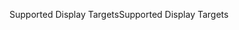 <span data-ttu-id="fec32-101">Supported Display Targets</span><span class="sxs-lookup"><span data-stu-id="fec32-101">Supported Display Targets</span></span>
